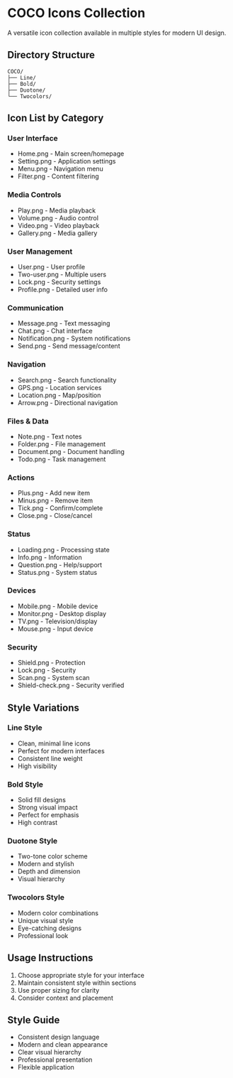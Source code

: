 # COCO Icons Collection

A versatile icon collection available in multiple styles for modern UI design.

## Directory Structure
```
COCO/
├── Line/
├── Bold/
├── Duotone/
└── Twocolors/
```

## Icon List by Category

### User Interface
- Home.png - Main screen/homepage
- Setting.png - Application settings
- Menu.png - Navigation menu
- Filter.png - Content filtering

### Media Controls
- Play.png - Media playback
- Volume.png - Audio control
- Video.png - Video playback
- Gallery.png - Media gallery

### User Management
- User.png - User profile
- Two-user.png - Multiple users
- Lock.png - Security settings
- Profile.png - Detailed user info

### Communication
- Message.png - Text messaging
- Chat.png - Chat interface
- Notification.png - System notifications
- Send.png - Send message/content

### Navigation
- Search.png - Search functionality
- GPS.png - Location services
- Location.png - Map/position
- Arrow.png - Directional navigation

### Files & Data
- Note.png - Text notes
- Folder.png - File management
- Document.png - Document handling
- Todo.png - Task management

### Actions
- Plus.png - Add new item
- Minus.png - Remove item
- Tick.png - Confirm/complete
- Close.png - Close/cancel

### Status
- Loading.png - Processing state
- Info.png - Information
- Question.png - Help/support
- Status.png - System status

### Devices
- Mobile.png - Mobile device
- Monitor.png - Desktop display
- TV.png - Television/display
- Mouse.png - Input device

### Security
- Shield.png - Protection
- Lock.png - Security
- Scan.png - System scan
- Shield-check.png - Security verified

## Style Variations

### Line Style
- Clean, minimal line icons
- Perfect for modern interfaces
- Consistent line weight
- High visibility

### Bold Style
- Solid fill designs
- Strong visual impact
- Perfect for emphasis
- High contrast

### Duotone Style
- Two-tone color scheme
- Modern and stylish
- Depth and dimension
- Visual hierarchy

### Twocolors Style
- Modern color combinations
- Unique visual style
- Eye-catching designs
- Professional look

## Usage Instructions
1. Choose appropriate style for your interface
2. Maintain consistent style within sections
3. Use proper sizing for clarity
4. Consider context and placement

## Style Guide
- Consistent design language
- Modern and clean appearance
- Clear visual hierarchy
- Professional presentation
- Flexible application 